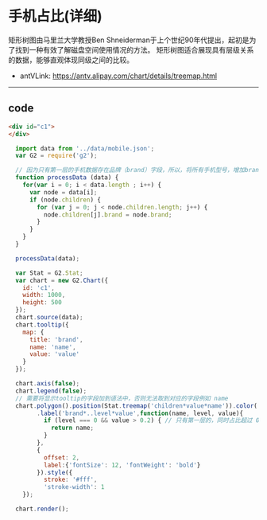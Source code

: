 # 手机占比(详细)

矩形树图由马里兰大学教授Ben Shneiderman于上个世纪90年代提出，起初是为了找到一种有效了解磁盘空间使用情况的方法。 矩形树图适合展现具有层级关系的数据，能够直观体现同级之间的比较。
- antVLink: https://antv.alipay.com/chart/details/treemap.html

----

## code

```html
<div id="c1">
</div>
```

```js
  import data from '../data/mobile.json';
  var G2 = require('g2');

  // 因为只有第一层的手机数据存在品牌（brand）字段，所以，将所有手机型号，增加brand字段
  function processData (data) {
    for(var i = 0; i < data.length ; i++) {
      var node = data[i];
      if (node.children) {
        for (var j = 0; j < node.children.length; j++) {
          node.children[j].brand = node.brand;
        }
      }
    }
  }

  processData(data);

  var Stat = G2.Stat;
  var chart = new G2.Chart({
    id: 'c1',
    width: 1000,
    height: 500
  });
  chart.source(data);
  chart.tooltip({
    map: {
      title: 'brand',
      name: 'name',
      value: 'value'
    }
  });

  chart.axis(false);
  chart.legend(false);
  // 需要将显示tooltip的字段加到语法中，否则无法取到对应的字段例如 name
  chart.polygon().position(Stat.treemap('children*value*name')).color('brand')
        .label('brand*..level*value',function(name, level, value){
          if (level === 0 && value > 0.2) { // 只有第一层的，同时占比超过 0.2
            return name;
          }
        },
        {
          offset: 2,
          label:{'fontSize': 12, 'fontWeight': 'bold'}
        }).style({
          stroke: '#fff',
          'stroke-width': 1
    });

  chart.render();
```
